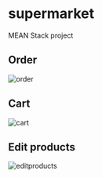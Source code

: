 # supermarket
MEAN Stack project
## Order

![order](https://user-images.githubusercontent.com/37377389/48843035-a0038100-ed9e-11e8-8cfa-6dab5dac44d3.PNG)
## Cart

![cart](https://user-images.githubusercontent.com/37377389/48843050-a98ce900-ed9e-11e8-836c-11782585f372.PNG)
## Edit products

![editproducts](https://user-images.githubusercontent.com/37377389/48843059-b01b6080-ed9e-11e8-81f1-89d6834e287f.PNG)

